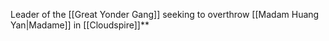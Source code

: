 Leader of the [[Great Yonder Gang]] seeking to overthrow [[Madam Huang Yan|Madame]] in [[Cloudspire]]**